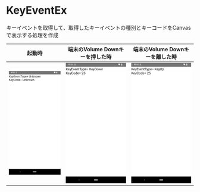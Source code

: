 # KeyEventEx

キーイベントを取得して、取得したキーイベントの種別とキーコードをCanvasで表示する処理を作成

| 起動時 | 端末のVolume Downキーを押した時 | 端末のVolume Downキーを離した時 |
| - | - | - |
| <img src="screenshot/img1.png" width="320px"> | <img src="screenshot/img2.png" width="320px"> | <img src="screenshot/img3.png" width="320px"> |

